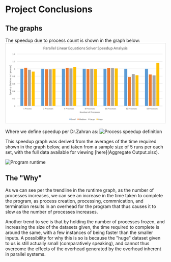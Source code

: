 # Project Conclusions

## The graphs
The speedup due to process count is shown in the graph below:
![The speedup due to process count](img/speedup.png)

Where we define speedup per Dr.Zahran as:
![Process speedup definition](speedupDefinition.png)

This speedup graph was derived from the averages of the time required shown in the graph below,
and taken from a sample size of 5 runs per each set, with the full data available for viewing [here](Aggregate Output.xlsx).

![Program runtime](runtime.png)

## The "Why"
As we can see per the trendline in the runtime graph, as the number of processes increases, 
we can see an increase in the time taken to complete the program, as process creation, 
processing, commnication, and termination results in an overhead for the program that 
thus causes it to slow as the number of processes increases.

Another trend to see is that by holding the number of processes frozen, and increasing the size
of the datasets given, the time required to complete is around the same, with a few instances
of being faster than the smaller inputs. A possibility for why this is so is because the "huge" dataset
given to us is still actually small (comparatively speaking), and cannot thus overcome the effects of
the overhead generated by the overhead inherent in parallel systems.
